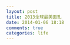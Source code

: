 ```yaml
---
layout: post
title: 2013全球最美面孔
date: 2014-01-06 18:18
comments: true
categories: life
---
```


<script src="/js/100-beaury.js" type="text/javascript"></script>

<div ng-app="app">
  <div class="container">
    <div ng-controller="mainCtrl">
      <div class='m' ng-repeat="m in movies">
        <h3 ng-bind-template='{{ m.Title }}'></h3>
        <div ng-bind-html-unsafe='m.Content'></div>
      </div>
    </div>
  </div>
</div>

